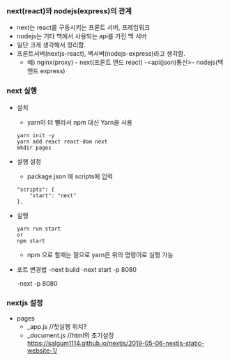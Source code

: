 ### next(react)와 nodejs(express)의 관계
- next는  react를 구동시키는 프론트 서버, 프레임워크 
- nodejs는 기타 백에서 사용되는 api를 가진 백 서버
- 일단 크게 생각해서 정리함.
- 프론트서버(nextjs-react), 백서버(nodejs-express)라고 생각함.
    - 예) nginx(proxy) - next(프론트 앤드 react) -<api(json)통신>- nodejs(백 앤드 express)

### next 실행
- 설치
    - yarn이 더 빨라서 npm 대신 Yarn을 사용
    ```
    yarn init -y
    yarn add react react-dom next
    mkdir pages
    ```
- 설행 설정
    - package.json 에 scripts에 입력
    ```
    "scripts": {
        "start": "next"
    },
    ```
- 실행
    ```
    yarn run start
    or
    npm start
    ```
    - npm 으로 할때는 밑으로 yarn은 위의 명령어로 실행 가능

- 포트 변경법
    -next build
    -next start -p 8080

    -next -p 8080

### nextjs 설정
- pages
    - _app.js   //첫실행 위치?
    - _document.js //html의 초기설정
https://salgum1114.github.io/nextjs/2019-05-06-nextjs-static-website-1/